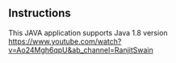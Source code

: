 ## Instructions
This JAVA application supports Java 1.8 version
https://www.youtube.com/watch?v=Ao24Mgh6qpU&ab_channel=RanjitSwain

